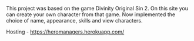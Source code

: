 This project was based on the game Divinity Original Sin 2. On this site you can create your own character from that game. Now implemented the choice of name, appearance, skills and view characters.

Hosting - https://heromanagers.herokuapp.com/
